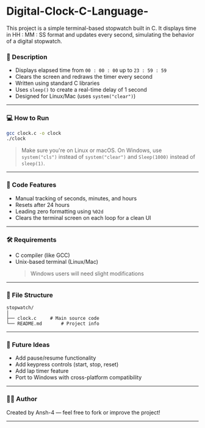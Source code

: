 # Digital-Clock-C-Language-
This project is a simple terminal-based stopwatch built in C. It displays time in HH : MM : SS format and updates every second, simulating the behavior of a digital stopwatch.

### 📜 Description

- Displays elapsed time from `00 : 00 : 00` up to `23 : 59 : 59`
- Clears the screen and redraws the timer every second
- Written using standard C libraries
- Uses `sleep()` to create a real-time delay of 1 second
- Designed for Linux/Mac (uses `system("clear")`)

---

### 💻 How to Run

```bash
gcc clock.c -o clock
./clock
```

> Make sure you're on Linux or macOS. On Windows, use `system("cls")` instead of `system("clear")` and `Sleep(1000)` instead of `sleep(1)`.

---

### 🧠 Code Features

- Manual tracking of seconds, minutes, and hours
- Resets after 24 hours
- Leading zero formatting using `%02d`
- Clears the terminal screen on each loop for a clean UI

---

### 🛠️ Requirements

- C compiler (like GCC)
- Unix-based terminal (Linux/Mac)  
  > Windows users will need slight modifications

---

### 📂 File Structure

```
stopwatch/
│
├── clock.c     # Main source code
└── README.md       # Project info
```

---

### 🚀 Future Ideas

- Add pause/resume functionality  
- Add keypress controls (start, stop, reset)  
- Add lap timer feature  
- Port to Windows with cross-platform compatibility

---

### 👨‍💻 Author

Created by Ansh-4 — feel free to fork or improve the project!

---
